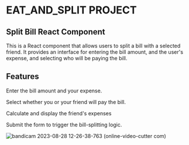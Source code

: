# EAT_AND_SPLIT PROJECT
## Split Bill React Component
This is a React component that allows users to split a bill with a selected friend. 
It provides an interface for entering the bill amount, and the user's expense, and selecting who will be paying the bill.

## Features
Enter the bill amount and your expense.

Select whether you or your friend will pay the bill.

Calculate and display the friend's expenses

Submit the form to trigger the bill-splitting logic.



![bandicam 2023-08-28 12-26-38-763 (online-video-cutter com)](https://github.com/Maria-rashid26/eat-n-split/assets/130628510/f6b1ebb5-0ba2-4625-95d5-30a04947a8e6)
